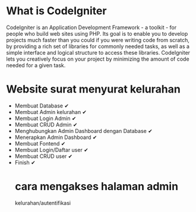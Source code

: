 # What is CodeIgniter

CodeIgniter is an Application Development Framework - a toolkit - for people
who build web sites using PHP. Its goal is to enable you to develop projects
much faster than you could if you were writing code from scratch, by providing
a rich set of libraries for commonly needed tasks, as well as a simple
interface and logical structure to access these libraries. CodeIgniter lets
you creatively focus on your project by minimizing the amount of code needed
for a given task.


# Website surat menyurat kelurahan

- Membuat Database ✔
- Membuat Admin kelurahan ✔
- Membuat Login Admin ✔
- Membuat CRUD Admin ✔
- Menghubungkan Admin Dashboard dengan Database ✔
- Menerapkan Admin Dashboard ✔
- Membuat Fontend ✔
- Membuat Login/Daftar user ✔
- Membuat CRUD user ✔
- Finish ✔
  # cara mengakses halaman admin
  kelurahan/autentifikasi
  


